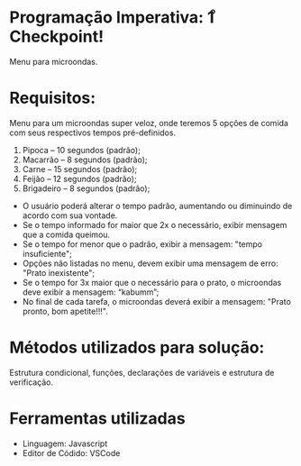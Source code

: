 # Programação Imperativa: 1 ͦ Checkpoint!

Menu para microondas. 

# Requisitos:
Menu para um microondas super veloz, onde teremos 5 opções de comida com seus respectivos tempos pré-definidos.

   1. Pipoca – 10 segundos (padrão);
   2. Macarrão – 8 segundos (padrão);
   3. Carne – 15 segundos (padrão);
   4. Feijão – 12 segundos (padrão);
   5. Brigadeiro – 8 segundos (padrão); 
  
- O usuário poderá alterar o tempo padrão, aumentando ou diminuindo de acordo com sua vontade.
- Se o tempo informado for maior que 2x o necessário, exibir mensagem que a comida queimou.
- Se o tempo for menor que o padrão, exibir a mensagem: "tempo insuficiente";
- Opções não listadas no menu, devem exibir uma mensagem de erro: "Prato inexistente";
- Se o tempo for 3x maior que o necessário para o prato, o microondas deve exibir a mensagem: “kabumm”;
- No final de cada tarefa, o microondas deverá exibir a mensagem: "Prato pronto, bom apetite!!!".

# Métodos utilizados para solução:
Estrutura condicional, funções, declarações de variáveis e estrutura de verificação.

# Ferramentas utilizadas
- Linguagem: Javascript
- Editor de Códido: VSCode

